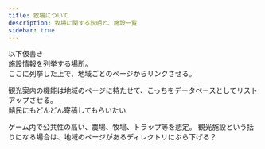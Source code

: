 ```yaml
---
title: 牧場について
description: 牧場に関する説明と、施設一覧
sidebar: true  
---
```

以下仮書き  
施設情報を列挙する場所。  
ここに列挙した上で、地域ごとのページからリンクさせる。  
  
観光案内の機能は地域のページに持たせて、こっちをデータベースとしてリストアップさせる。  
鯖民にもどんどん寄稿してもらいたい.

ゲーム内で公共性の高い、農場、牧場、トラップ等を想定。
観光施設という括りになる場合は、地域のページがあるディレクトリにぶら下げる？
